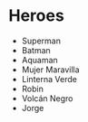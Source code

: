 # Heroes

* Superman
* Batman
* Aquaman
* Mujer Maravilla
* Linterna Verde
* Robin
* Volcán Negro
* Jorge
